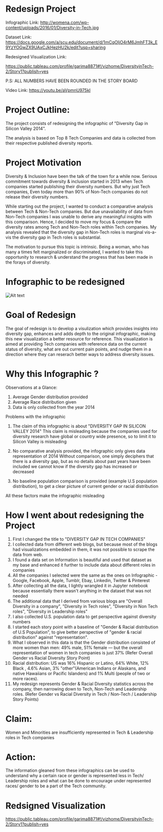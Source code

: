# Redesign Project

Infographic Link: http://womena.com/wp-content/uploads/2016/01/Diversity-in-Tech.jpg

Dataset Link: https://docs.google.com/a/scu.edu/document/d/1mCqOIjO4rM6JmhFT3k_E9YzYOGwZX9UAxCJkHezHU2k/edit?usp=sharing

Redesigned Visualization Link: 

https://public.tableau.com/profile/garima8871#!/vizhome/DiversityinTech-2/Story1?publish=yes

P.S: ALL NUMBERS HAVE BEEN ROUNDED IN THE STORY BOARD

Video Link: https://youtu.be/aVpmnU975kI


# Project Outline:

The project consists of redesigning the infographic of "Diversity Gap in Silicon Valley 2014".

The analysis is based on Top 8 Tech Companies and data is collected from their respective published diversity reports.

# Project Motivation

Diversity & Inclusion have been the talk of the town for a while now. Serious commitment towards diversity & inclusion started in 2013 when Tech companies started publishing their diversity numbers. But why just Tech companies, Even today more than 90% of Non-Tech companies do not release their diversity numbers. 

While starting out the project, I wanted to conduct a comparative analysis between Tech & Non-Tech companies. But due unavailability of data from Non-Tech companies I was unable to derive any meaningful insights with this comparison. 
Hence, I decided to move my focus & compare the diversity rates among Tech and Non-Tech roles within Tech companies. My analysis revealed that the diversity gap in Non-Tech roles is marginal vis-a-vis the diversity gap in Tech roles is substantial.

The motivation to pursue this topic is intrinsic. Being a woman, who has many a times felt marginalized or discriminated, I wanted to take this opportunity to research & understand the progress that has been made in the forays of diversity. 


# Infographic to be redesigned

![Alt text](http://womena.com/wp-content/uploads/2016/01/Diversity-in-Tech.jpg "Diversity in Tech")


# Goal of Redesign

The goal of redesign is to develop a visulization which provides insights into diversity gap, enhances and adds depth to the original infographic, making this new visualization a better resource for reference.
This visualization is aimed at providing Tech companies with reference data on the current status of diversity, what are out current pain points, and nudge them in a direction where they can reserach better ways to address diversity issues.

# Why this Infographic ?

Observations at a Glance: 

1. Average Gender distribution provided
2. Average Race distribution given
3. Data is only collected from the year 2014


Problems with the infographic
1. The claim of this infographic is about "DIVERSITY GAP IN SILICON VALLEY 2014"
This claim is misleading because the companies used for diversity research have global or country wide presence, so to limit it to Silicon Valley is misleading 

2. No comparative analysis provided, the infographic only gives data representation of 2014
Without comparison, one simply deciphers that there is a diversity gap, but as no details about past years have been included we cannot know if the diversity gap has increased or decreased 

3. No baseline population comparison is provided (example U.S population distribution), to get a clear picture of current gender or racial distribution

All these factors make the infographic misleading


# How I went about redesigning the Project
1. First I changed the title to "DIVERSITY GAP IN TECH COMPANIES" 
2. I collected data from different web blogs, but because most of the blogs had visualizations embedded in them, it was not possible to scrape the data from web.
3. I found a data set on Information is beautiful and used that dataset as my base and enhanced it further to include data about different roles in companies
4. All the companies I selected were the same as the ones on Infographic - Google, Facebook, Apple, Tumblr, Ebay, Linkedin, Twitter & Pinterest
5. After collecting all the data, I lightly wrangled it in Jupyter notebook because essentially there wasn't anything in the dataset that was not needed
6. The additional data that I derived from various blogs are "Overall Diversity in a company", "Diversity in Tech roles", "Diversity in Non Tech roles", "Diversity in Leadership roles"
8. I also collected U.S. population data to get perspective against diversity numbers
9. I started each story point with a baseline of "Gender & Racial distribution of U.S Population", to give better perspective of "gender & racial distribution" against "representation". 
10. What I observed in this data is that the Gender distribution consisted of more women than men: 49% male, 51% female — but the overall representation of women in tech companies is just 37% (Refer Overall Gender vs Racial Diversity Story Point)
11. Racial distribution: US was 16% Hispanic or Latino, 64% White, 12% Black , 4.6% Asian, 3% "other"(American Indians or Alaskans, and native Hawaiians or Pacific Islanders) and 1% Multi (people of two or more races).
12. My redesign represents Gender & Racial Diversity statistics across the company, then narrowing down to Tech, Non-Tech and Leadership roles. 
(Refer Gender vs Racial Diversity in Tech / Non-Tech / Leadership Story Points)

# Claim:
Women and Minorities are insufficiently represented in Tech & Leadership roles in Tech companies

# Action:
The information gleaned from these infographics can be used to understand why a certain race or gender is represented less in Tech/ Leadership roles and what can be done to encourage under represented races/ gender to be a part of the Tech community.

# Redsigned Visualization

https://public.tableau.com/profile/garima8871#!/vizhome/DiversityinTech-2/Story1?publish=yes

